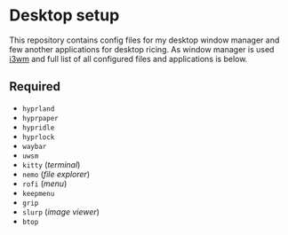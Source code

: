# Desktop setup

This repository contains config files for my desktop window manager and few another applications for desktop ricing. As window manager is used [i3wm](https://i3wm.org) and full list of all configured files and applications is below.

## Required

- `hyprland`
- `hyprpaper`
- `hypridle`
- `hyprlock`
- `waybar`
- `uwsm`
- `kitty` (_terminal_)
- `nemo` (_file explorer_)
- `rofi` (_menu_)
- `keepmenu`
- `grip`
- `slurp` (_image viewer_)
- `btop`
